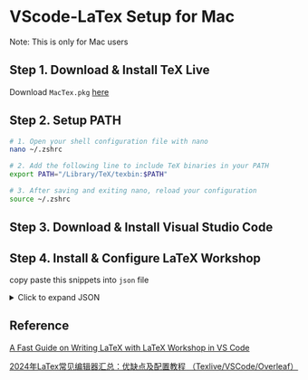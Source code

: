 # VScode-LaTex Setup for Mac

Note: This is only for Mac users
## Step 1. Download & Install TeX Live
Download `MacTex.pkg` [here](https://mirror.ctan.org/systems/mac/mactex/MacTeX.pkg)

## Step 2. Setup PATH

```bash
# 1. Open your shell configuration file with nano
nano ~/.zshrc

# 2. Add the following line to include TeX binaries in your PATH
export PATH="/Library/TeX/texbin:$PATH"

# 3. After saving and exiting nano, reload your configuration
source ~/.zshrc
```

## Step 3. Download & Install Visual Studio Code

## Step 4. Install & Configure LaTeX Workshop

copy paste this snippets into `json` file
<details>
    <summary>Click to expand JSON</summary>

```json
"latex-workshop.latex.tools": [
       {
           "name": "xelatex",
           "command": "xelatex",
           "args": [
             "-synctex=1",
             "-interaction=nonstopmode",
             "-file-line-error",
             "%DOC%"
           ]
       },
       {
           "name": "pdflatex",
           "command": "pdflatex",
           "args": [
             "-synctex=1",
             "-interaction=nonstopmode",
             "-file-line-error",
             "%DOC%"
           ]
       },
       {
           "name": "bibtex",
           "command": "bibtex",
           "args": [
             "%DOCFILE%"
           ]
       }
   ],

   "latex-workshop.latex.recipes": [
     {
       "name": "pdflatex -> bibtex -> pdflatex*2",
       "tools": [
         "pdflatex",
         "bibtex",
         "pdflatex",
         "pdflatex"
       ]
     },
       {
         "name": "XeLaTeX",
         "tools": [
           "xelatex"
         ]
       },
       {
         "name": "PDFLaTeX",
         "tools": [
           "pdflatex"
         ]
       }, 
       {
         "name": "latexmk",
         "tools": [
           "latexmk"
         ]
       },
       {
         "name": "BibTeX",
         "tools": [
           "bibtex"
         ]
       },
       {
         "name": "xelatex -> bibtex -> xelatex*2",
         "tools": [
           "xelatex",
           "bibtex",
           "xelatex",
           "xelatex"
         ]
       }
   ],
```

</details>






## Reference
[A Fast Guide on Writing LaTeX with LaTeX Workshop in VS Code](https://mathjiajia.github.io/vscode-and-latex/) 

[2024年LaTex常见编辑器汇总：优缺点及配置教程 （Texlive/VSCode/Overleaf）](https://zhuanlan.zhihu.com/p/607473890)